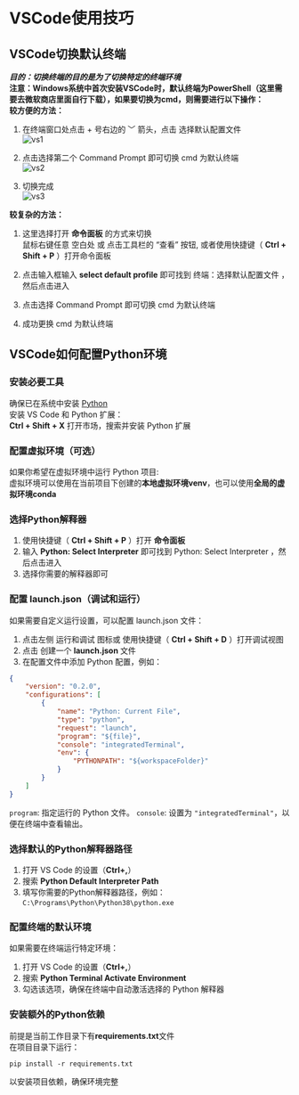 # VSCode使用技巧

## VSCode切换默认终端
***目的：切换终端的目的是为了切换特定的终端环境***  
**注意：Windows系统中首次安装VSCode时，默认终端为PowerShell（这里需要去微软商店里面自行下载），如果要切换为cmd，则需要进行以下操作：**  
**较方便的方法：**  
1. 在终端窗口处点击 + 号右边的 ﹀ 箭头，点击 选择默认配置文件  
![vs1](https://github.com/user-attachments/assets/960b0e98-a307-44ec-9247-5600256a8e91)  

2. 点击选择第二个 Command Prompt 即可切换 cmd 为默认终端  
![vs2](https://github.com/user-attachments/assets/af3cc79d-1a58-4c3e-8c20-04f2c8aeee7c)  

3. 切换完成  
![vs3](https://github.com/user-attachments/assets/10255fe6-b6f7-4276-9d94-5ed5e1e52b12)  


**较复杂的方法：**  
1. 这里选择打开 **命令面板** 的方式来切换  
鼠标右键任意 空白处 或 点击工具栏的 “查看” 按钮, 或者使用快捷键（ **Ctrl + Shift + P** ）打开命令面板  

2. 点击输入框输入 **select default profile** 即可找到 终端：选择默认配置文件 ，然后点击进入  

3. 点击选择 Command Prompt 即可切换 cmd 为默认终端  

4. 成功更换 cmd 为默认终端  

## VSCode如何配置Python环境
### 安装必要工具
确保已在系统中安装 [Python](https://www.python.org/downloads/)  
安装 VS Code 和 Python 扩展：  
**Ctrl + Shift + X** 打开市场，搜索并安装 Python 扩展

### 配置虚拟环境（可选）
如果你希望在虚拟环境中运行 Python 项目:  
虚拟环境可以使用在当前项目下创建的**本地虚拟环境venv**，也可以使用**全局的虚拟环境conda**  

### 选择Python解释器
1. 使用快捷键（ **Ctrl + Shift + P** ）打开 **命令面板**  
2. 输入 **Python: Select Interpreter** 即可找到 Python: Select Interpreter ，然后点击进入  
3. 选择你需要的解释器即可  

### 配置 launch.json（调试和运行）
如果需要自定义运行设置，可以配置 launch.json 文件：
1. 点击左侧 运行和调试 图标或 使用快捷键（ **Ctrl + Shift + D** ）打开调试视图  
2. 点击 创建一个 **launch.json** 文件  
3. 在配置文件中添加 Python 配置，例如：
```json
{
    "version": "0.2.0",
    "configurations": [
        {
            "name": "Python: Current File",
            "type": "python",
            "request": "launch",
            "program": "${file}",
            "console": "integratedTerminal",
            "env": {
                "PYTHONPATH": "${workspaceFolder}"
            }
        }
    ]
}

```
`program`: 指定运行的 Python 文件。
`console`: 设置为 `"integratedTerminal"`，以便在终端中查看输出。

### 选择默认的Python解释器路径
1. 打开 VS Code 的设置（**Ctrl+,**）
2. 搜索 **Python Default Interpreter Path**
3. 填写你需要的Python解释器路径，例如：`C:\Programs\Python\Python38\python.exe`

### 配置终端的默认环境
如果需要在终端运行特定环境：  
1. 打开 VS Code 的设置（**Ctrl+,**）  
2. 搜索 **Python Terminal Activate Environment**  
3. 勾选该选项，确保在终端中自动激活选择的 Python 解释器  

### 安装额外的Python依赖
前提是当前工作目录下有**requirements.txt**文件  
在项目目录下运行：
```
pip install -r requirements.txt
```
以安装项目依赖，确保环境完整
